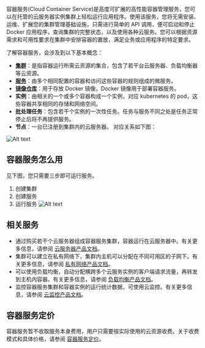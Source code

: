 容器服务(Cloud Container Service)是高度可扩展的高性能容器管理服务，您可以在托管的云服务器实例集群上轻松运行应用程序。使用该服务，您将无需安装、运维、扩展您的集群管理基础设施，只需进行简单的 API 调用，便可启动和停止 Docker 应用程序，查询集群的完整状态，以及使用各种云服务。您可以根据资源需求和可用性要求在集群中安排容器的置放，满足业务或应用程序的特定要求。

了解容器服务，会涉及到以下基本概念：
- **[集群](/doc/product/457/9090)**：是指容器运行所需云资源的集合，包含了若干台云服务器、负载均衡器等云资源。
- **[服务](/doc/product/457/9095)**：由多个相同配置的容器和访问这些容器的规则组成的微服务。
- **[镜像仓库](/doc/product/457/9118)**：用于存放 Docker 镜像，Docker 镜像用于部署容器服务。
- **实例**：由相关的一个或多个容器构成一个实例，对应 kubernetes 的 pod，这些容器共享相同的存储和网络空间。
- **批处理任务**：包含若干个实例的一次性任务。任务与服务不同之处是任务正常停止后将不再提供服务。
- **节点**：一台已注册到集群内的云服务器。
对应关系如下图：

![Alt text](http://imgcache.tcecqpoc.fsphere.cn/image/mc.qcloudimg.com/static/img/6ee1f51af42271069c9a46d46731370e/Image+053.png)

## 容器服务怎么用
见下图，您只需要三步即可运行服务。
1. 创建集群
2. 创建服务
3. 运行服务
![Alt text](http://imgcache.tcecqpoc.fsphere.cn/image/mc.qcloudimg.com/static/img/cb0d84fd7c9547d492ab07f2992093d1/Image+054.png)

## 相关服务

- 通过购买若干个云服务器组成容器服务集群，容器运行在云服务器中。有关更多信息，请参阅 [云服务器产品文档](http://tcecqpoc.fsphere.cn/doc/product/213)。
- 集群可以建立在私有网络下，集群内主机可以分配在不同可用区的子网下。有关更多信息，请参阅 [私有网络产品文档](http://tcecqpoc.fsphere.cn/doc/product/215)。
- 可以使用负载均衡，自动分配横跨多个云服务实例的客户端请求流量，再转发到主机内容器。有关更多信息，请参阅 [负载均衡产品文档](http://tcecqpoc.fsphere.cn/doc/product/214)。
- 监控容器服务集群和容器实例的运行统计数据，可使用云监控。有关更多信息，请参阅 [云监控产品文档](http://tcecqpoc.fsphere.cn/doc/product/248)。

## 容器服务定价

容器服务暂不收取服务本身费用，用户只需要按实际使用的云资源收费。关于收费模式和具体价格，请参阅 [容器服务定价](http://tcecqpoc.fsphere.cn/doc/product/457/6770)。
